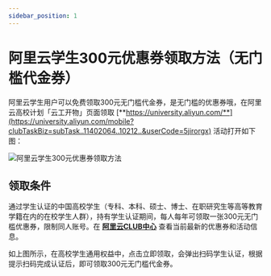 ```yaml
---
sidebar_position: 1
---
```


# 阿里云学生300元优惠券领取方法（无门槛代金券）

阿里云学生用户可以免费领取300元无门槛代金券，是无门槛的优惠券哦，在阿里云高校计划「云工开物」页面领取 [**https://university.aliyun.com/**](https://university.aliyun.com/mobile?clubTaskBiz=subTask..11402064..10212..&userCode=5jirorgx) 活动打开如下图：

![阿里云学生300元优惠券领取方法](https://b2.wwkejishe.top/WP-CDN-02/2024/202406122146995.png)

## **领取条件**

通过学生认证的中国高校学生（专科、本科、硕士、博士、在职研究生等高等教育学籍在内的在校学生人群），持有学生认证期间，每人每年可领取一张300元无门槛优惠券，限制同人账号。在 [**阿里云CLUB中心**](https://www.aliyun.com/minisite/goods?userCode=5jirorgx) 查看当前最新的优惠券和活动信息。

如上图所示，在高校学生通用权益中，点击立即领取，会弹出扫码学生认证，根据提示扫码完成认证后，即可领取300元无门槛代金券。